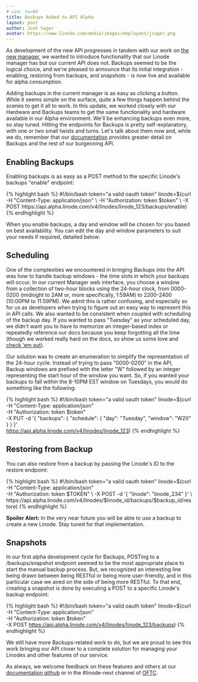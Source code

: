 ```yaml
---
# vim: tw=80
title: Backups Added to API Alpha
layout: post
author: Josh Sager
avatar: https://www.linode.com/media/images/employees/jsager.png
---
```

As development of the new API progresses in tandem with our work on
[the new
manager](http://lindev063.linlan:4000/2016/05/26/Getting-started-with-the-new-manager.html),
we wanted to introduce functionality that our Linode manager has but our current API does not.
Backups seemed to be the logical choice, and we're pleased to announce that its
initial integration - enabling, restoring from backups, and snapshots - is now
live and available for alpha consumption.

Adding backups in the current manager is as easy as clicking a button. While
it seems simple on the surface, quite a few things happen behind the scenes to
get it all to work. In this update, we worked closely with our Hardware and
Backups teams to get the same functionality and hardware available in our Alpha
environment. We'll be enhancing backups even more, so stay tuned. Hitting the 
endpoints for Backups is pretty self-explanatory, with one or two small twists and turns.
Let's talk about them now and, while we do, remember that our [documentation](https://developers.linode.com/reference)
provides greater detail on Backups and the rest of our burgeoning API.

## Enabling Backups

Enabling backups is as easy as a POST method to the specific Linode's backups "enable" endpoint:

<div id="curl-example">
{% highlight bash %}
#!/bin/bash
token="a valid oauth token"
linode=$(curl -H "Content-Type: application/json" \
    -H "Authorization: token $token" \
    -X POST https://api.alpha.linode.com/v4/linodes/linode_123/backups/enable)
{% endhighlight %}
</div>

When you enable backups, a day and window will be chosen for you based on best availability. You can edit the day and window
parameters to suit your needs if required, detailed below:

## Scheduling

One of the complexities we encountered in bringing Backups into the API was how
to handle backup windows - the time slots in which your backups will occur. In our current Manager web interface, you choose a window
from a collection of two-hour blocks using the 24-hour clock, from 0000-0200 (midnight to 2AM or, more specifically, 
1:59AM) to 2200-2400 (10:00PM to 11:59PM). We admit this is rather 
confusing, and especially so for us as developers when trying to figure out an easy way to 
represent this in API calls. We also wanted to be consistent when coupled with 
scheduling of the backup day. If you wanted to pass 
"Tuesday" as your scheduled day, we didn't want you to have to memorize an integer-based index or repeatedly reference our docs 
because you keep forgotting all the time (though we worked really hard on the docs, so show us some love and [check 'em out](https://developers.linode.com/reference)).

Our solution was to create an enumeration to simplify the representation of the 24-hour cycle. 
Instead of trying to pass "0000-0200" in the API, Backup windows are prefixed with the letter "W" followed by an integer
representing the start hour of the window you want. So, if you wanted your backups to fall within the 8-10PM EST window on Tuesdays, you would do
something like the following:

{% highlight bash %}
#!/bin/bash
token="a valid oauth token"
linode=$(curl -H "Content-Type: application/json" \
    -H "Authorization: token $token" \
    -X PUT -d '{
        "backups": {
            "schedule": {
                "day": "Tuesday",
                "window": "W20"
            }
        }
    }' \
    https://api.alpha.linode.com/v4/linodes/linode_123)
{% endhighlight %}

## Restoring from Backup

You can also restore from a backup by passing the Linode's ID to the restore endpoint:

{% highlight bash %}
#!/bin/bash
token="a valid oauth token"
linode=$(curl -H "Content-Type: application/json" \
    -H "Authorization: token $TOKEN" \
    -X POST -d '{
        "linode": "linode_234"
    }' \
    https://api.alpha.linode.com/v4/linodes/$linode_id/backups/$backup_id/restore)
{% endhighlight %}

**Spoiler Alert:** In the very near future you will be able to use a backup to create a new Linode. Stay tuned for that implementation.

## Snapshots

In our first alpha development cycle for Backups, POSTing to a /backups/snapshot endpoint
seemed to be the most appropriate place to start the manual backup process. But,
we recognized an interesting line being drawn between being RESTful or being
more user-friendly, and in this particular case we aired on the side of being more RESTful. 
To that end, creating a snapshot is done by executing a POST to a specific Linode's backup endpoint:

{% highlight bash %}
#!/bin/bash
token="a valid oauth token"
linode=$(curl -H "Content-Type: application/json" \
    -H "Authorization: token $token" \
    -X POST https://api.alpha.linode.com/v4/linodes/linode_123/backups)
{% endhighlight %}

We still have more Backups-related work to do, but we are proud to see this work 
bringing our API closer to a complete solution for managing your Linodes and other features 
of our service.

As always, we welcome feedback on these features and others at our
[documentation github](https://developers.linode.com/) or in the
#linode-next channel of [OFTC](https://webchat.oftc.net/?channels=linode-next&uio=d4).
